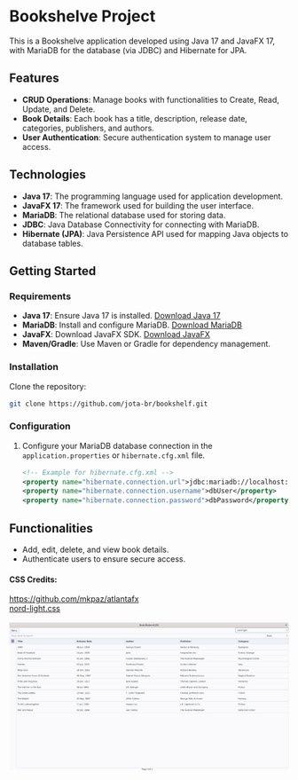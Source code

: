 # Bookshelve Project

This is a Bookshelve application developed using Java 17 and JavaFX 17, with MariaDB for the database (via JDBC) and Hibernate for JPA.

## Features

- **CRUD Operations**: Manage books with functionalities to Create, Read, Update, and Delete.
- **Book Details**: Each book has a title, description, release date, categories, publishers, and authors.
- **User Authentication**: Secure authentication system to manage user access.

## Technologies

- **Java 17**: The programming language used for application development.
- **JavaFX 17**: The framework used for building the user interface.
- **MariaDB**: The relational database used for storing data.
- **JDBC**: Java Database Connectivity for connecting with MariaDB.
- **Hibernate (JPA)**: Java Persistence API used for mapping Java objects to database tables.

## Getting Started
### Requirements

- **Java 17**: Ensure Java 17 is installed. [Download Java 17](https://www.oracle.com/java/technologies/javase-jdk17-downloads.html)
- **MariaDB**: Install and configure MariaDB. [Download MariaDB](https://mariadb.org/download/)
- **JavaFX**: Download JavaFX SDK. [Download JavaFX](https://gluonhq.com/products/javafx/)
- **Maven/Gradle**: Use Maven or Gradle for dependency management.

### Installation

Clone the repository:
   ```sh
   git clone https://github.com/jota-br/bookshelf.git
   ```

### Configuration

1. Configure your MariaDB database connection in the `application.properties` or `hibernate.cfg.xml` file.
   ```xml
   <!-- Example for hibernate.cfg.xml -->
   <property name="hibernate.connection.url">jdbc:mariadb://localhost:3306/bookshelve</property>
   <property name="hibernate.connection.username">dbUser</property>
   <property name="hibernate.connection.password">dbPassword</property>
   ```

## Functionalities

- Add, edit, delete, and view book details.
- Authenticate users to ensure secure access.

#### CSS Credits:
https://github.com/mkpaz/atlantafx <br/>
[nord-light.css](ostrovski.joao.ui/main/resources/ostrovski/joao/ui/css/nord-light.css) <br/>
<br/>
![img.png](readme/img.png)<br/>
